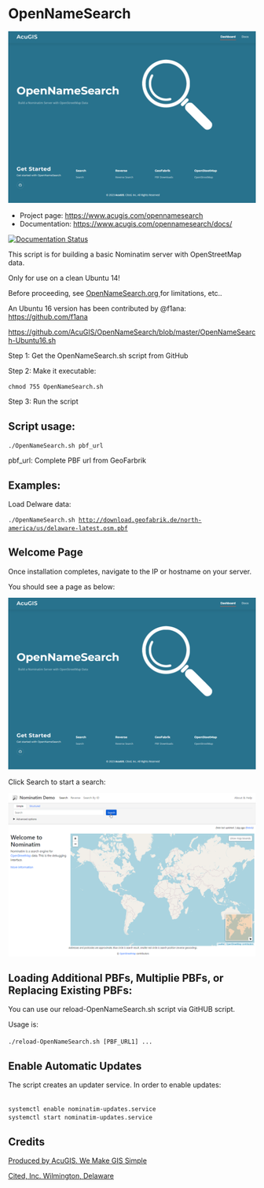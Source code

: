 # OpenNameSearch

![OpenNameSearch](docs/OpenNameSearch-Main.png)

* Project page: https://www.acugis.com/opennamesearch
* Documentation: https://www.acugis.com/opennamesearch/docs/

[![Documentation Status](https://readthedocs.org/projects/opennamesearch/badge/?version=latest)](https://opennamesearch.docs.acugis.com/en/latest/?badge=latest)

This script is for building a basic Nominatim server with OpenStreetMap data.

Only for use on a clean Ubuntu 14!

Before proceeding, see <a href="http://opennamesearch.org" target="blank"> OpenNameSearch.org </a> for limitations, etc..

An Ubuntu 16 version has been contributed by @f1ana: https://github.com/f1ana

https://github.com/AcuGIS/OpenNameSearch/blob/master/OpenNameSearch-Ubuntu16.sh

Step 1: Get the OpenNameSearch.sh script from GitHub

Step 2: Make it executable:

<code>chmod 755 OpenNameSearch.sh</code>

Step 3: Run the script

## Script usage:

<code>./OpenNameSearch.sh  pbf_url</code>

pbf_url: Complete PBF url from GeoFarbrik

## Examples:

Load Delware data:

<code>./OpenNameSearch.sh http://download.geofabrik.de/north-america/us/delaware-latest.osm.pbf </code>

## Welcome Page

Once installation completes, navigate to the IP or hostname on your server.

You should see a page as below:

![installation complete](docs/OpenNameSearch-Main.png)

Click Search to start a search:

![Search Function](docs/OpenNameSearch-Search.png)


## Loading Additional PBFs, Multiplie PBFs, or Replacing Existing PBFs:

You can use our reload-OpenNameSearch.sh script via GitHUB script.

Usage is:
<code>	
./reload-OpenNameSearch.sh [PBF_URL1] ...
</code>

## Enable Automatic Updates

The script creates an updater service.  In order to enable updates:

<code>
systemctl enable nominatim-updates.service
systemctl start nominatim-updates.service
</code>

## Credits

[Produced by AcuGIS. We Make GIS Simple](https://www.acugis.com) 

[Cited, Inc. Wilmington, Delaware](https://citedcorp.com)
